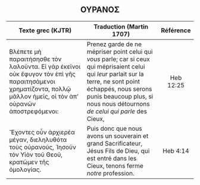 <h2 align="center">ΟΥΡΑΝΟΣ</h2>

|Texte grec (KJTR)|Traduction (Martin 1707)|Référence|
|-----|-----|:---:
Βλέπετε μὴ παραιτήσησθε τὸν λαλοῦντα. Εἰ γὰρ ἐκεῖνοι οὐκ ἔφυγον τὸν ἐπὶ γῆς παραιτησάμενοι χρηματίζοντα, πολλῷ μᾶλλον ἡμεῖς, οἱ τὸν ἀπʼ οὐρανῶν ἀποστρεφόμενοι:|Prenez garde de ne mépriser point celui qui _vous_ parle; car si ceux qui méprisaient celui qui _leur_ parlait sur la terre, ne sont point échappés, nous serons punis beaucoup plus, si nous nous détournons _de celui qui parle_ des Cieux,|Heb 12:25|
Ἔχοντες οὖν ἀρχιερέα μέγαν, διεληλυθότα τοὺς οὐρανούς, Ἰησοῦν τὸν Υἱὸν τοῦ Θεοῦ, κρατῶμεν τῆς ὁμολογίας.|Puis donc que nous avons un souverain et grand Sacrificateur, Jésus Fils de Dieu, qui est entré dans les Cieux, tenons ferme _notre_ profession.|Heb 4:14|

